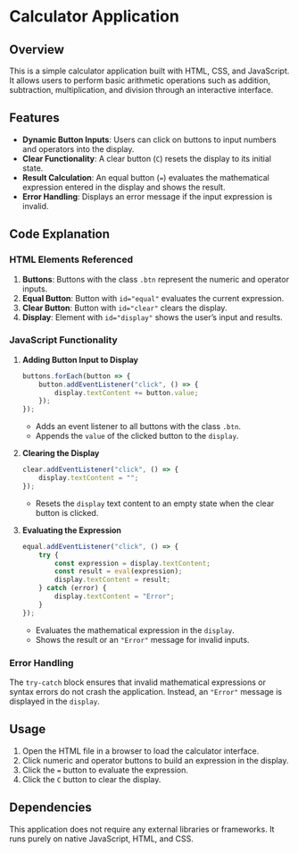 # Calculator Application

## Overview

This is a simple calculator application built with HTML, CSS, and JavaScript. It allows users to perform basic arithmetic operations such as addition, subtraction, multiplication, and division through an interactive interface.

## Features

- **Dynamic Button Inputs**: Users can click on buttons to input numbers and operators into the display.
- **Clear Functionality**: A clear button (`C`) resets the display to its initial state.
- **Result Calculation**: An equal button (`=`) evaluates the mathematical expression entered in the display and shows the result.
- **Error Handling**: Displays an error message if the input expression is invalid.

## Code Explanation

### HTML Elements Referenced

1. **Buttons**: Buttons with the class `.btn` represent the numeric and operator inputs.
2. **Equal Button**: Button with `id="equal"` evaluates the current expression.
3. **Clear Button**: Button with `id="clear"` clears the display.
4. **Display**: Element with `id="display"` shows the user’s input and results.

### JavaScript Functionality

1. **Adding Button Input to Display**
   ```javascript
   buttons.forEach(button => {
       button.addEventListener("click", () => {
           display.textContent += button.value;
       });
   });
   ```
   - Adds an event listener to all buttons with the class `.btn`.
   - Appends the `value` of the clicked button to the `display`.

2. **Clearing the Display**
   ```javascript
   clear.addEventListener("click", () => {
       display.textContent = "";
   });
   ```
   - Resets the `display` text content to an empty state when the clear button is clicked.

3. **Evaluating the Expression**
   ```javascript
   equal.addEventListener("click", () => {
       try {
           const expression = display.textContent;
           const result = eval(expression);
           display.textContent = result;
       } catch (error) {
           display.textContent = "Error";
       }
   });
   ```
   - Evaluates the mathematical expression in the `display`.
   - Shows the result or an `"Error"` message for invalid inputs.

### Error Handling

The `try-catch` block ensures that invalid mathematical expressions or syntax errors do not crash the application. Instead, an `"Error"` message is displayed in the `display`.

## Usage

1. Open the HTML file in a browser to load the calculator interface.
2. Click numeric and operator buttons to build an expression in the display.
3. Click the `=` button to evaluate the expression.
4. Click the `C` button to clear the display.

## Dependencies

This application does not require any external libraries or frameworks. It runs purely on native JavaScript, HTML, and CSS.
